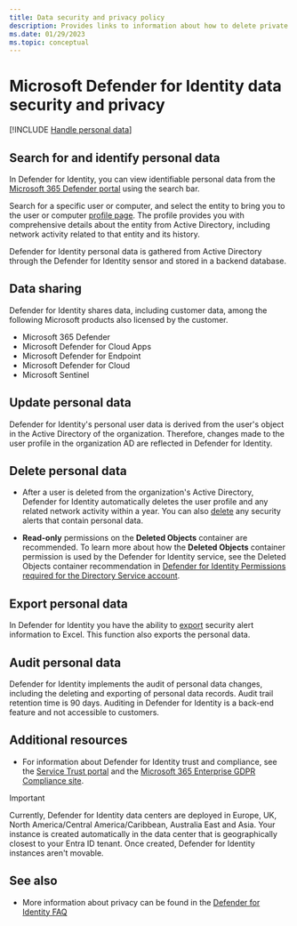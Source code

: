 ```yaml
---
title: Data security and privacy policy
description: Provides links to information about how to delete private information and personal data from Microsoft Defender for Identity.
ms.date: 01/29/2023
ms.topic: conceptual
---
```


# Microsoft Defender for Identity data security and privacy

[!INCLUDE [Handle personal data](../includes/gdpr-intro-sentence.md)]

## Search for and identify personal data

In Defender for Identity, you can view identifiable personal data from the [Microsoft 365 Defender portal](https://security.microsoft.com) using the search bar.

Search for a specific user or computer, and select the entity to bring you to the user or computer [profile page](/defender-for-identity/investigate-assets). The profile provides you with comprehensive details about the entity from Active Directory, including network activity related to that entity and its history.

Defender for Identity personal data is gathered from Active Directory through the Defender for Identity sensor and stored in a backend database.

## Data sharing

Defender for Identity shares data, including customer data, among the following Microsoft products also licensed by the customer.

- Microsoft 365 Defender
- Microsoft Defender for Cloud Apps
- Microsoft Defender for Endpoint
- Microsoft Defender for Cloud
- Microsoft Sentinel

## Update personal data

Defender for Identity's personal user data is derived from the user's object in the Active Directory of the organization. Therefore, changes made to the user profile in the organization AD are reflected in Defender for Identity.

## Delete personal data

- After a user is deleted from the organization's Active Directory, Defender for Identity automatically deletes the user profile and any related network activity within a year. You can also [delete](/defender-for-identity/manage-security-alerts#review-suspicious-activities-on-the-attack-time-line) any security alerts that contain personal data.

- **Read-only** permissions on the **Deleted Objects** container are recommended. To learn more about how the **Deleted Objects** container permission is used by the Defender for Identity service, see the Deleted Objects container recommendation in [Defender for Identity Permissions required for the Directory Service account](directory-service-accounts.md#permissions-required-for-the-dsa).

## Export personal data

In Defender for Identity you have the ability to [export](/defender-for-identity/manage-security-alerts#review-suspicious-activities-on-the-attack-time-line) security alert information to Excel. This function also exports the personal data.

## Audit personal data

Defender for Identity implements the audit of personal data changes, including the deleting and exporting of personal data records. Audit trail retention time is 90 days. Auditing in Defender for Identity is a back-end feature and not accessible to customers.

## Additional resources

- For information about Defender for Identity trust and compliance, see the [Service Trust portal](https://servicetrust.microsoft.com/ViewPage/GDPRGetStarted) and the [Microsoft 365 Enterprise GDPR Compliance site](/microsoft-365/compliance/gdpr?view=o365-worldwide&preserve-view=true).

> [!IMPORTANT]
> Currently, Defender for Identity data centers are deployed in Europe, UK, North America/Central America/Caribbean, Australia East and Asia. Your instance is created automatically in the data center that is geographically closest to your Entra ID tenant. Once created, Defender for Identity instances aren't movable.

## See also

- More information about privacy can be found in the [Defender for Identity FAQ](/defender-for-identity/technical-faq#licensing-and-privacy)
